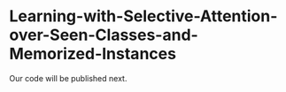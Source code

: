 # Learning-with-Selective-Attention-over-Seen-Classes-and-Memorized-Instances
Our code will be published next.
